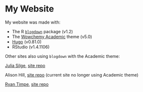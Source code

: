 # My Website

My website was made with:

- The R [`blogdown`](https://github.com/rstudio/blogdown/) package (v1.2)
- The [Wowchemy Academic](https://github.com/wowchemy/starter-hugo-academic) theme (v5.0)
- [Hugo](https://gohugo.io/) (v0.81.0)
- RStudio (v1.4.1106)


Other sites also using `blogdown` with the Academic theme:

[Julia Silge](https://juliasilge.com/), [site repo](https://github.com/juliasilge/juliasilge.com)

Alison Hill, [site repo](https://github.com/rbind/apreshill/tree/the-last-academic) (current site no longer using
Academic theme)

[Ryan Timpe](https://www.ryantimpe.com/), [site repo](https://github.com/ryantimpe/RTcom)
